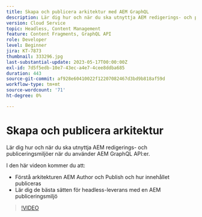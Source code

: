 ```yaml
---
title: Skapa och publicera arkitektur med AEM GraphQL
description: Lär dig hur och när du ska utnyttja AEM redigerings- och publiceringsmiljöer när du använder AEM GraphQL API:er.
version: Cloud Service
topic: Headless, Content Management
feature: Content Fragments, GraphQL API
role: Developer
level: Beginner
jira: KT-7873
thumbnail: 333296.jpg
last-substantial-update: 2023-05-17T00:00:00Z
exl-id: 7d5f5edb-10e7-43ec-a4e7-4cee8ddba685
duration: 443
source-git-commit: af928e60410022f12207082467d3bd9b818af59d
workflow-type: tm+mt
source-wordcount: '71'
ht-degree: 0%

---
```


# Skapa och publicera arkitektur

Lär dig hur och när du ska utnyttja AEM redigerings- och publiceringsmiljöer när du använder AEM GraphQL API:er.

I den här videon kommer du att:

+ Förstå arkitekturen AEM Author och Publish och hur innehållet publiceras
+ Lär dig de bästa sätten för headless-leverans med en AEM publiceringsmiljö

>[!VIDEO](https://video.tv.adobe.com/v/333296?quality=12&learn=on)
